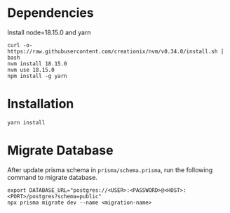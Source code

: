 # Dependencies

Install node=18.15.0 and yarn
```angular2html=
curl -o- https://raw.githubusercontent.com/creationix/nvm/v0.34.0/install.sh | bash
nvm install 18.15.0
nvm use 18.15.0
npm install -g yarn
```

# Installation

```angular2html=
yarn install
```

# Migrate Database
After update prisma schema in `prisma/schema.prisma`, run the following command to migrate database.

```angular2html=
export DATABASE_URL="postgres://<USER>:<PASSWORD>@<HOST>:<PORT>/postgres?schema=public"
npx prisma migrate dev --name <migration-name>
```
